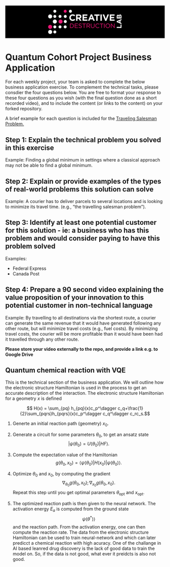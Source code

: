 ![CDL 2022 Cohort Project](../CDL_logo.jpg)
# Quantum Cohort Project Business Application

For each weekly project, your team is asked to complete the below business application exercise.
To complement the technical tasks, please consdier the four questions below.
You are free to format your response to these four questions as you wish (with the final question done as a short recorded video), and to include
the content (or links to the content) on your forked repository.

A brief example for each question is included for the 
[Traveling Salesman Problem.](https://en.wikipedia.org/wiki/Travelling_salesman_problem)

## Step 1: Explain the technical problem you solved in this exercise

Example: Finding a global minimum in settings where a classical approach may not be able to find a global minimum.

## Step 2: Explain or provide examples of the types of real-world problems this solution can solve

Example: A courier has to deliver parcels to several locations and is looking to minimize its travel time. (e.g., “the travelling salesman problem”).

## Step 3: Identify at least one potential customer for this solution - ie: a business who has this problem and would consider paying to have this problem solved

Examples: 
- Federal Express
- Canada Post

## Step 4: Prepare a 90 second video explaining the value proposition of your innovation to this potential customer in non-technical language

Example: By travelling to all destinations via the shortest route, a courier can generate the same revenue that it would have generated following any other route, but will minimize travel costs (e.g., fuel costs). By minimizing travel costs, the courier will be more profitable than it would have been had it travelled through any other route.

**Please store your video externally to the repo, and provide a link e.g. to Google Drive**



## Quantum chemical reaction with VQE
This is the technical section of the business application. We will  outline how the electronic structure Hamiltonian is used in the process to get an accurate description of the interaction. The electronic structure Hamiltonian for a geometry $x$ is defined

$$ H(x) = \sum_{pq} h_{pq}(x)c_p^\dagger c_q+\frac{1}{2}\sum_{pqrs}h_{pqrs}(x)c_p^\dagger c_q^\dagger c_rc_s.$$



   1. Generte an initial reaction path (geometry)  $x_0.$
   
   2. Generate a circuit for some parameters $\theta_0$, to get an ansatz state  
      $$|\psi(\theta_0)= U(\theta_0) |HF\rangle. $$
   
   3. Compute the expectation value of the Hamiltonian $$g(\theta_0, x_0)= \langle \psi(\theta_0)|H(x_0)|\psi(\theta_0)\rangle. $$
   
   4.  Optimize $\theta_0$ and $x_0,$ by computing the gradient  $$\nabla_{\theta_0}g(\theta_0, x_0) ;\nabla_{x_0}g(\theta_0, x_0).$$
    Repeat this step until you get optimal parameters  $\theta_{\text{opt}}$  and  $x_{\text{opt}}.$
   
   5. The optimized reaction path is then given to the neural network.  The activation energy $E_a$ is computed from the ground state $$\psi(\theta^*)\rangle $$ and the reaction path. From the activation energy, one can then compute the reaction rate. The data from the electronic structure Hamiltonian can be used to train neural-network and which can later predicct a chemical reaction with high acuracy. One of the challange in AI based leanred drug discovery is the lack of good data to train the model on. So, if the data is not good, what ever it preidcts is also not good. 
